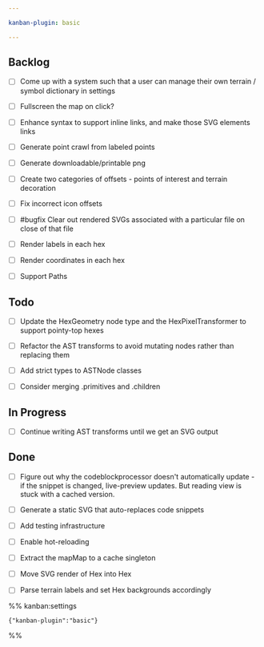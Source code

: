 ```yaml
---

kanban-plugin: basic

---
```


## Backlog

- [ ] Come up with a system such that a user can manage their own terrain / symbol dictionary in settings
- [ ] Fullscreen the map on click?
- [ ] Enhance syntax to support inline links, and make those SVG elements links
- [ ] Generate point crawl from labeled points
- [ ] Generate downloadable/printable png
- [ ] Create two categories of offsets - points of interest and terrain decoration
- [ ] Fix incorrect icon offsets
- [ ] #bugfix Clear out rendered SVGs associated with a particular file on close of that file
- [ ] Render labels in each hex
- [ ] Render coordinates in each hex
- [ ] Support Paths


## Todo

- [ ] Update the HexGeometry node type and the HexPixelTransformer to support pointy-top hexes
- [ ] Refactor the AST transforms to avoid mutating nodes rather than replacing them
- [ ] Add strict types to ASTNode classes
- [ ] Consider merging .primitives and .children


## In Progress

- [ ] Continue writing AST transforms until we get an SVG output


## Done

- [ ] Figure out why the codeblockprocessor doesn't automatically update - if the snippet is changed, live-preview updates. But reading view is stuck with a cached version.
- [ ] Generate a static SVG that auto-replaces code snippets
- [ ] Add testing infrastructure
- [ ] Enable hot-reloading
- [ ] Extract the mapMap to a cache singleton
- [ ] Move SVG render of Hex into Hex
- [ ] Parse terrain labels and set Hex backgrounds accordingly




%% kanban:settings
```
{"kanban-plugin":"basic"}
```
%%